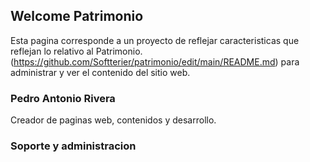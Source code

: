 ## Welcome Patrimonio

Esta pagina corresponde a un proyecto de reflejar caracteristicas que reflejan lo relativo al Patrimonio.
(https://github.com/Softterier/patrimonio/edit/main/README.md) para administrar y ver el contenido del sitio web.

### Pedro Antonio Rivera

Creador de paginas web, contenidos y desarrollo.

### Soporte y administracion


